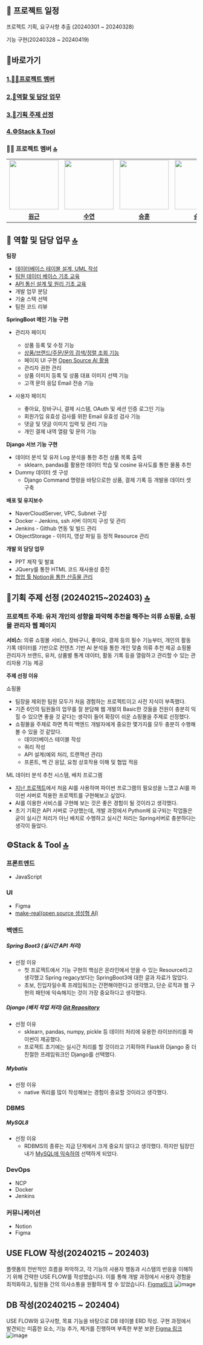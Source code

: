 ## 📅 프로젝트 일정
프로젝트 기획, 요구사항 추출 (20240301 ~ 20240328)
>
기능 구현(20240328 ~ 20240419)

## <a name="section0" />🚀바로가기
### [1.🧑🏻프로젝트 멤버](#section1)
### [2.👤역할 및 담당 업무](#section2)
### [3.📱기획 주제 선정](#section3)
### [4.⚙️Stack & Tool](#section4)


### <a name="section1" />🧑🏻 프로젝트 멤버 [🔝](#section0)

<table>
 <tr>
    <td align="center"><a href="https://github.com/Ryuwongeun"><img src="https://avatars.githubusercontent.com/u/156384148?v=4" width="130px;""></a></td>
    <td align="center"><a href="https://github.com/SOOYEON21428"><img src="https://avatars.githubusercontent.com/u/154400842?v=4" width="130px;""></a></td>
    <td align="center"><a href="https://github.com/dl11911"><img src="https://avatars.githubusercontent.com/u/156390295?v=4" width="130px;""></a></td>
    <td align="center"><a href="https://github.com/Kim-soung-won"><img src="https://avatars.githubusercontent.com/u/105148570?s=400&u=907826e3bb99585a1a124720903cc468bde24bbb&v=4" width="130px;""></a></td>
  </tr>
  <tr>
    <td align="center"><a href="https://github.com/Ryuwongeun"><b>원근</b></a></td>
    <td align="center"><a href="https://github.com/gywls20"><b>수연</b></a></td>
    <td align="center"><a href="https://github.com/dl11911"><b>승훈</b></a></td>
    <td align="center"><a href="https://github.com/Kim-soung-won"><b>승원</b></a></td>
  </tr>
</table>

## <a name="section2" />👤 역할 및 담당 업무 [🔝](#section0)

**팀장** 
* <a href="https://rlatmddnjs0103.tistory.com/218">데이터베이스 테이블 설계, UML 작성</a>
* <a href="https://rlatmddnjs0103.tistory.com/134">팀원 데이터 베이스 기초 교육</a>
* <a href="https://rlatmddnjs0103.tistory.com/217">API 통신 설계 및 원리 기초 교육</a>
* 개발 업무 분담
* 기술 스택 선택
* 팀원 코드 리뷰

**SpringBoot 메인 기능 구현**
* 관리자 페이지
  * 상품 등록 및 수정 기능
  * <a href="https://rlatmddnjs0103.tistory.com/214">상품/브랜드/주문/문의 검색/정렬 조회 기능</a>
  * 페이지 UI 구현 <a href="https://github.com/tldraw/make-real">Open Source AI 활용</a>
  * 관리자 권한 관리
  * 상품 이미지 등록 및 상품 대표 이미지 선택 기능
  * 고객 문의 응답 Email 전송 기능

    
* 사용자 페이지
  * 좋아요, 장바구니, 결제 시스템, OAuth 및 세션 인증 로그인 기능
  * 회원가입 유효성 검사를 위한 Email 유효성 검사 기능
  * 댓글 및 댓글 이미지 입력 및 관리 기능
  * 개인 결제 내역 열람 및 문의 기능
 
**Django 서브 기능 구현**
* 데이터 분석 및 유저 Log 분석을 통한 추천 상품 목록 출력
  * sklearn, pandas를 활용한 데이터 학습 및 cosine 유사도를 통한 물품 추천
* Dummy 데이터 셋 구성
  * Django Command 명령을 바탕으로한 상품, 결제 기록 등 개발용 데이터 셋 구축
 
**배포 및 유지보수**
* NaverCloudServer, VPC, Subnet 구성
* Docker - Jenkins, ssh 서버 이미지 구성 및 관리
* Jenkins - Github 연동 및 빌드 관리
* ObjectStorage - 이미지, 영상 파일 등 정적 Resource 관리

**개발 외 담당 업무**
* PPT 제작 및 발표
* JQuery를 통한 HTML 코드 재사용성 증진
* <a href="https://rlatmddnjs0103.tistory.com/219">협업 툴 Notion을 통한 산출물 관리</a>


 
## <a name="section3" />📱기획 주제 선정 (20240215~202403) [🔝](#section0)

### 프로젝트 주제: 유저 개인의 성향을 파악해 추천을 해주는 의류 쇼핑몰, 쇼핑몰 관리자 웹 페이지 
**서비스**: 의류 쇼핑몰 서비스, 장바구니, 좋아요, 결제 등의 필수 기능부터,
개인의 활동 기록 데이터를 기반으로 컨텐츠 기반 AI 분석을 통한 개인 맞춤 의류 추천 제공
쇼핑몰 관리자가 브랜드, 유저, 상품별 통계 데이터, 활동 기록 등을 열람하고 관리할 수 있는 관리자용 기능 제공

  
**주제 선정 이유**  
  
쇼핑몰
* 팀장을 제외한 팀원 모두가 처음 경험하는 프로젝트이고 사전 지식이 부족했다.
* 기존 6인의 팀원들의 업무를 잘 분담해 웹 개발의 Basic한 것들을 전원이 충분히 익힐 수 있으면 좋을 것 같다는 생각이 들어 확장이 쉬운 쇼핑몰을 주제로 선정했다.
* 쇼핑몰을 주제로 하면 특히 백엔드 개발자에게 중요한 몇가지를 모두 충분히 수행해 볼 수 있을 것 같았다.
  * 데이터베이스 테이블 작성
  * 쿼리 작성
  * API 설계(예외 처리, 트랜잭션 관리)
  * 프론트, 백 간 응답, 요청 상호작용 이해 및 협업 적응


  
ML 데이터 분석 추천 시스템, 배치 프로그램 <a href="https://github.com/Kim-soung-won/DjangoWeb"></a>
* <a href="https://github.com/Kim-soung-won/Drink-labeling">지난 프로젝트</a>에서 처음 AI를 사용하며 파이썬 프로그램의 필요성을 느꼈고 AI를 파이썬 서버로 적용한 프로젝트를 구현해보고 싶었다.
* AI를 이용한 서비스를 구현해 보는 것은 좋은 경험이 될 것이라고 생각했다.
* 초기 기획은 API 서버로 구상했는데, 개발 과정에서 Python에 요구되는 작업들은 굳이 실시간 처리가 아닌 배치로 수행하고 실시간 처리는 Spring서버로 충분하다는 생각이 들었다.



## <a name="section4" />⚙️Stack & Tool [🔝](#section0)

### 프론트엔드
- JavaScript

### UI
- Figma
- <a href="https://github.com/tldraw/make-real">make-real(open source 생성형 AI)</a>

### 백엔드  
##### Spring Boot3 (실시간 API 처리)
* 선정 이유
  * 첫 프로젝트에서 기능 구현의 핵심은 온라인에서 얻을 수 있는 Resource라고 생각했고 Spring regacy보다는 SpringBoot3에 대한 글과 자료가 많았다.
  * 초보, 진입자일수록 프레임워크는 간편해야한다고 생각했고, 단순 로직과 웹 구현의 패턴에 익숙해지는 것이 가장 중요하다고 생각했다.  
##### Django (배치 작업 처리) <a href="https://github.com/Kim-soung-won/DjangoWeb">Git Repository</a>
* 선정 이유
  * sklearn, pandas, numpy, pickle 등 데이터 처리에 유용한 라이브러리를 파이썬이 제공했다.
  * 프로젝트 초기에는 실시간 처리를 할 것이라고 기획하여 Flask와 Django 중 더 친절한 프레임워크인 Django를 선택했다.  
##### Mybatis
* 선정 이유
  * native 쿼리를 많이 작성해보는 경험이 중요할 것이라고 생각했다.

### DBMS  
##### MySQL8
* 선정 이유
  * RDBMS의 종류는 지금 단계에서 크게 중요치 않다고 생각했다. 하지만 팀장인 내가 <a href="https://rlatmddnjs0103.tistory.com/category/MySQL">MySQL에 익숙하여</a> 선택하게 되었다.

### DevOps
- NCP
- Docker
- Jenkins

### 커뮤니케이션
- Notion
- Figma


## USE FLOW 작성(20240215 ~ 202403)

플랫폼의 전반적인 흐름을 파악하고, 각 기능의 사용자 행동과 시스템의 반응을 이해하기 위해 간략한 USE FLOW를 작성했습니다. 이를 통해 개발 과정에서 사용자 경험을 최적화하고, 팀원들 간의 의사소통을 원활하게 할 수 있었습니다.
<a href="https://www.figma.com/file/1KFbkj4vKSujqFk2TNB6a2/FlowChart-Miniproject?type=whiteboard&node-id=0-1&t=Ikz0ZWOSbVphNdMF-0">Figma링크</a>
![image](https://github.com/Kim-soung-won/Team_Idle/assets/105148570/be17ad42-61e0-4f75-97d9-f52dad003d1a)


## DB 작성(20240215 ~ 202404)

USE FLOW와 요구사항, 목표 기능을 바탕으로 DB 테이블 ERD 작성.
구현 과정에서 발견되는 미흡한 요소, 기능 추가, 제거를 진행하며 부족한 부분 보완 <a href="https://www.figma.com/file/dPHZkuFxpshwaDvvRLMAVH/MiniShoppingMall?type=whiteboard&node-id=0-1&t=BEXR0nZ5QxB3gvvR-0">Figma 링크</a>
![image](https://github.com/Kim-soung-won/Team_Idle/assets/105148570/b5f49ff4-0e8a-4490-93e5-e26ad77ec484)




